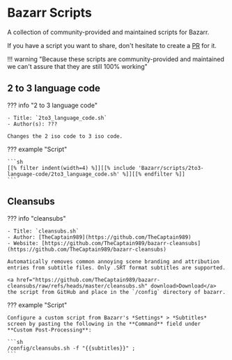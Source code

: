 # Bazarr Scripts

A collection of community-provided and maintained scripts for Bazarr.

If you have a script you want to share, don't hesitate to create a [PR](https://github.com/TRaSH-Guides/Guides/blob/master/CONTRIBUTING.md) for it.

!!! warning "Because these scripts are community-provided and maintained we can't assure that they are still 100% working"

## 2 to 3 language code

??? info "2 to 3 language code"

    - Title: `2to3_language_code.sh`
    - Author(s): ???

    Changes the 2 iso code to 3 iso code.

??? example "Script"

    ```sh
    [[% filter indent(width=4) %]][[% include 'Bazarr/scripts/2to3-language-code/2to3_language_code.sh' %]][[% endfilter %]]
    ```

## Cleansubs

??? info "cleansubs"

    - Title: `cleansubs.sh`
    - Author: [TheCaptain989](https://github.com/TheCaptain989)
    - Website: [https://github.com/TheCaptain989/bazarr-cleansubs](https://github.com/TheCaptain989/bazarr-cleansubs)
    
    Automatically removes common annoying scene branding and attribution entries from subtitle files. Only .SRT format subtitles are supported.
    
    <a href="https://github.com/TheCaptain989/bazarr-cleansubs/raw/refs/heads/master/cleansubs.sh" download>Download</a> the script from GitHub and place in the `/config` directory of bazarr.

??? example "Script"

    Configure a custom script from Bazarr's *Settings* > *Subtitles* screen by pasting the following in the **Command** field under **Custom Post-Processing**: 
    
    ```sh
    /config/cleansubs.sh -f "{{subtitles}}" ;
    ```
